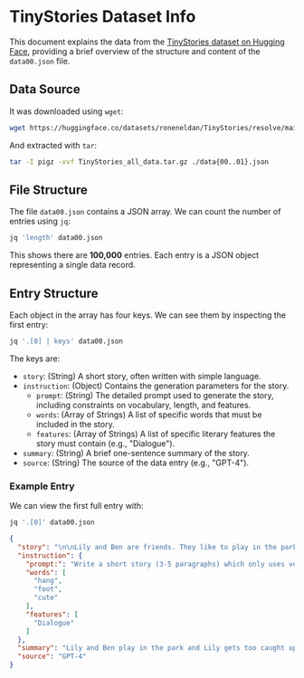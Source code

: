 # TinyStories Dataset Info

This document explains the data from the [TinyStories dataset on Hugging Face](https://huggingface.co/datasets/roneneldan/TinyStories), providing a brief overview of the structure and content of the `data00.json` file.

## Data Source

It was downloaded using `wget`:
```bash
wget https://huggingface.co/datasets/roneneldan/TinyStories/resolve/main/TinyStories_all_data.tar.gz
```

And extracted with `tar`:
```bash
tar -I pigz -xvf TinyStories_all_data.tar.gz ./data{00..01}.json
```

## File Structure

The file `data00.json` contains a JSON array. We can count the number of entries using `jq`:
```bash
jq 'length' data00.json
```
This shows there are **100,000** entries. Each entry is a JSON object representing a single data record.

## Entry Structure

Each object in the array has four keys. We can see them by inspecting the first entry:
```bash
jq '.[0] | keys' data00.json
```
The keys are:

*   `story`: (String) A short story, often written with simple language.
*   `instruction`: (Object) Contains the generation parameters for the story.
    *   `prompt`: (String) The detailed prompt used to generate the story, including constraints on vocabulary, length, and features.
    *   `words`: (Array of Strings) A list of specific words that must be included in the story.
    *   `features`: (Array of Strings) A list of specific literary features the story must contain (e.g., "Dialogue").
*   `summary`: (String) A brief one-sentence summary of the story.
*   `source`: (String) The source of the data entry (e.g., "GPT-4").

### Example Entry

We can view the first full entry with:
```bash
jq '.[0]' data00.json
```

```json
{
  "story": "\n\nLily and Ben are friends. They like to play in the park. One day, they see a big tree with a swing. Lily wants to try the swing. She runs to the tree and climbs on the swing.\n\"Push me, Ben!\" she says. Ben pushes her gently. Lily feels happy. She swings higher and higher. She laughs and shouts.\nBen watches Lily. He thinks she is cute. He wants to swing too. He waits for Lily to stop. But Lily does not stop. She swings faster and faster. She is having too much fun.\n\"Can I swing too, Lily?\" Ben asks. Lily does not hear him. She is too busy swinging. Ben feels sad. He walks away.\nLily swings so high that she loses her grip. She falls off the swing. She lands on the ground. She hurts her foot. She cries.\n\"Ow, ow, ow!\" she says. She looks for Ben. She wants him to help her. But Ben is not there. He is gone.\nLily feels sorry. She wishes she had shared the swing with Ben. She wishes he was there to hug her. She limps to the tree. She sees something hanging from a branch. It is Ben's hat. He left it for her.\nLily smiles. She thinks Ben is nice. She puts on his hat. She hopes he will come back. She wants to say sorry. She wants to be friends again.",
  "instruction": {
    "prompt:": "Write a short story (3-5 paragraphs) which only uses very simple words that a 3 year old child would understand. The story should use the verb \"hang\", the noun \"foot\" and the adjective \"cute\". The story has the following features: the story should contain at least one dialogue. Remember to only use simple words!\n\nPossible story:",
    "words": [
      "hang",
      "foot",
      "cute"
    ],
    "features": [
      "Dialogue"
    ]
  },
  "summary": "Lily and Ben play in the park and Lily gets too caught up in swinging, causing Ben to leave. Lily falls off the swing and hurts herself, but Ben leaves his hat for her as a kind gesture.",
  "source": "GPT-4"
}
```
